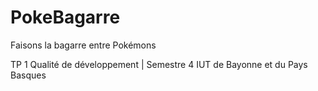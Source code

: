 # PokeBagarre
Faisons la bagarre entre Pokémons

TP 1 Qualité de développement | Semestre 4 IUT de Bayonne et du Pays Basques
